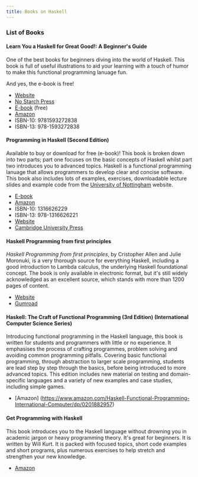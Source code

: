 ```yaml
---
title: Books on Haskell
---
```

### List of Books
 
#### Learn You a Haskell for Great Good!: A Beginner's Guide

One of the best books for beginners diving into the world of Haskell. This book is full of useful illustrations to aid your learning with a touch of humor to make this functional programming lanuage fun.
 
 And yes, the e-book is free!
- [Website](http://learnyouahaskell.com/)
- [No Starch Press](https://nostarch.com/lyah.htm)
- [E-book](http://learnyouahaskell.com/chapters) (free)
- [Amazon](https://www.amazon.co.uk/Learn-You-Haskell-Great-Good/dp/1593272839)
- ISBN-10: 9781593272838
- ISBN-13: 978-1593272838

#### Programming in Haskell (Second Edition)

Available to buy or download for free (e-book)! This book is broken down into two parts; part one focuses on the basic concepts of Haskell whilst part two introduces you to advanced topics. Haskell is a functional programming lanuage that allows programmers to develop clear and concise software.  This book also includes lots of examples, exercises, downloadable lecture slides and example code from the [University of Nottingham](http://www.cs.nott.ac.uk/~pszgmh/pih.html) website.

- [E-book](http://www.cs.nott.ac.uk/~pszgmh/pih.html)
- [Amazon](https://www.amazon.co.uk/Programming-Haskell-Graham-Hutton/dp/1316626229)
- ISBN-10: 1316626229
- ISBN-13: 978-1316626221
- [Website](http://www.cs.nott.ac.uk/~pszgmh/pih.html)
- [Cambridge University Press](https://www.cambridge.org/es/academic/subjects/computer-science/programming-languages-and-applied-logic/programming-haskell-2nd-edition)

#### Haskell Programming from first principles
*Haskell Programming from first principles*, by Cristopher Allen and Julie Moronuki, is a very thorough source for everything Haskell, including a good introduction to Lambda calculus, the underlying Haskell foundational concept. The book is only available in electronic format, but it's still widely acknowledged as an excellent source, which stands with more than 1200 pages of content.

- [Website](http://haskellbook.com/index.html)
- [Gumroad](https://gumroad.com/l/haskellbook)

#### Haskell: The Craft of Functional Programming (3rd Edition) (International Computer Science Series)
Introducing functional programming in the Haskell language, this book is written for students and programmers with little or no experience.  It emphasises the process of crafting programmes, problem solving and avoiding common programming pitfalls. Covering basic functional programming, through abstraction to larger scale programming, students are lead step by step through the basics, before being introduced to more advanced topics. This edition includes new material on testing and domain-specific languages and a variety of new examples and case studies, including simple games. 

- [Amazon] (https://www.amazon.com/Haskell-Functional-Programming-International-Computer/dp/0201882957)


#### Get Programming with Haskell

This book introduces you to the Haskell language without drowning you in academic jargon or heavy programming theory. It's great for beginners. It is written by Will Kurt. It is packed with focused topics, short code examples and short programs, plus numerous exercises to help stretch and strengthen your new knowledge.

- [Amazon](https://www.amazon.com/Get-Programming-Haskell-Will-Kurt/dp/1617293768)

